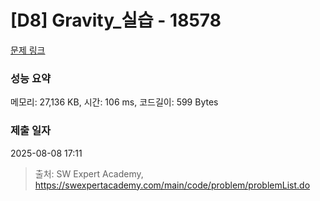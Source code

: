 # [D8] Gravity_실습 - 18578 

[문제 링크](https://swexpertacademy.com/main/code/problem/problemDetail.do?contestProbId=AYodeWvqwdIDFARi) 

### 성능 요약

메모리: 27,136 KB, 시간: 106 ms, 코드길이: 599 Bytes

### 제출 일자

2025-08-08 17:11



> 출처: SW Expert Academy, https://swexpertacademy.com/main/code/problem/problemList.do